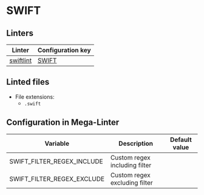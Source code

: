 <!-- markdownlint-disable MD003 MD020 MD033 MD041 -->
<!-- Generated by .automation/build.py, please do not update manually -->
<!-- Instead, update descriptor file at https://github.com/nvuillam/mega-linter/tree/master/megalinter/descriptors/swift.yml -->
# SWIFT

## Linters

| Linter                          | Configuration key           |
|---------------------------------|-----------------------------|
| [swiftlint](swift_swiftlint.md) | [SWIFT](swift_swiftlint.md) |

## Linted files

- File extensions:
  - `.swift`

## Configuration in Mega-Linter

| Variable                   | Description                   | Default value |
|----------------------------|-------------------------------|---------------|
| SWIFT_FILTER_REGEX_INCLUDE | Custom regex including filter |               |
| SWIFT_FILTER_REGEX_EXCLUDE | Custom regex excluding filter |               |

